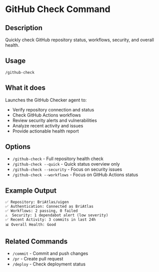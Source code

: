 # GitHub Check Command

## Description
Quickly check GitHub repository status, workflows, security, and overall health.

## Usage
```
/github-check
```

## What it does
Launches the GitHub Checker agent to:
- Verify repository connection and status
- Check GitHub Actions workflows
- Review security alerts and vulnerabilities  
- Analyze recent activity and issues
- Provide actionable health report

## Options
- `/github-check` - Full repository health check
- `/github-check --quick` - Quick status overview only
- `/github-check --security` - Focus on security issues
- `/github-check --workflows` - Focus on GitHub Actions status

## Example Output
```
✅ Repository: BriAtlas/uigen
✅ Authentication: Connected as BriAtlas
✅ Workflows: 2 passing, 0 failed
⚠️  Security: 1 dependabot alert (low severity)
✅ Recent Activity: 3 commits in last 24h
📊 Overall Health: Good
```

## Related Commands
- `/commit` - Commit and push changes
- `/pr` - Create pull request
- `/deploy` - Check deployment status